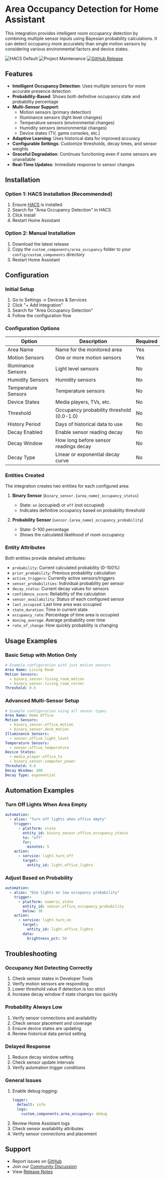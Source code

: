 # Area Occupancy Detection for Home Assistant

This integration provides intelligent room occupancy detection by combining multiple sensor inputs using Bayesian probability calculations. It can detect occupancy more accurately than single motion sensors by considering various environmental factors and device states.

![HACS Default][hacs-shield]
![Project Maintenance][maintenance-shield]
[![GitHub Release][release-shield]][release]

## Features

- **Intelligent Occupancy Detection**: Uses multiple sensors for more accurate presence detection
- **Probability-Based**: Shows both definitive occupancy state and probability percentage
- **Multi-Sensor Support**:
  - Motion sensors (primary detection)
  - Illuminance sensors (light level changes)
  - Temperature sensors (environmental changes)
  - Humidity sensors (environmental changes)
  - Device states (TV, game consoles, etc.)
- **Adaptive Learning**: Uses historical data for improved accuracy
- **Configurable Settings**: Customize thresholds, decay times, and sensor weights
- **Graceful Degradation**: Continues functioning even if some sensors are unavailable
- **Real-Time Updates**: Immediate response to sensor changes

## Installation

### Option 1: HACS Installation (Recommended)

1. Ensure [HACS](https://hacs.xyz/) is installed
2. Search for "Area Occupancy Detection" in HACS
3. Click Install
4. Restart Home Assistant

### Option 2: Manual Installation

1. Download the latest release
2. Copy the `custom_components/area_occupancy` folder to your `config/custom_components` directory
3. Restart Home Assistant

## Configuration

### Initial Setup

1. Go to Settings → Devices & Services
2. Click "+ Add Integration"
3. Search for "Area Occupancy Detection"
4. Follow the configuration flow

### Configuration Options

| Option | Description | Required |
|--------|-------------|----------|
| Area Name | Name for the monitored area | Yes |
| Motion Sensors | One or more motion sensors | Yes |
| Illuminance Sensors | Light level sensors | No |
| Humidity Sensors | Humidity sensors | No |
| Temperature Sensors | Temperature sensors | No |
| Device States | Media players, TVs, etc. | No |
| Threshold | Occupancy probability threshold (0.0-1.0) | No |
| History Period | Days of historical data to use | No |
| Decay Enabled | Enable sensor reading decay | No |
| Decay Window | How long before sensor readings decay | No |
| Decay Type | Linear or exponential decay curve | No |

### Entities Created

The integration creates two entities for each configured area:

1. **Binary Sensor** (`binary_sensor.{area_name}_occupancy_status`)
   - State: `on` (occupied) or `off` (not occupied)
   - Indicates definitive occupancy based on probability threshold

2. **Probability Sensor** (`sensor.{area_name}_occupancy_probability`)
   - State: 0-100 percentage
   - Shows the calculated likelihood of room occupancy

### Entity Attributes

Both entities provide detailed attributes:

- `probability`: Current calculated probability (0-100%)
- `prior_probability`: Previous probability calculation
- `active_triggers`: Currently active sensors/triggers
- `sensor_probabilities`: Individual probability per sensor
- `decay_status`: Current decay values for sensors
- `confidence_score`: Reliability of the calculation
- `sensor_availability`: Status of each configured sensor
- `last_occupied`: Last time area was occupied
- `state_duration`: Time in current state
- `occupancy_rate`: Percentage of time area is occupied
- `moving_average`: Average probability over time
- `rate_of_change`: How quickly probability is changing

## Usage Examples

### Basic Setup with Motion Only

```yaml
# Example configuration with just motion sensors
Area Name: Living Room
Motion Sensors:
  - binary_sensor.living_room_motion
  - binary_sensor.living_room_corner
Threshold: 0.5
```

### Advanced Multi-Sensor Setup

```yaml
# Example configuration using all sensor types
Area Name: Home Office
Motion Sensors:
  - binary_sensor.office_motion
  - binary_sensor.desk_motion
Illuminance Sensors:
  - sensor.office_light_level
Temperature Sensors:
  - sensor.office_temperature
Device States:
  - media_player.office_tv
  - binary_sensor.computer_power
Threshold: 0.6
Decay Window: 300
Decay Type: exponential
```

## Automation Examples

### Turn Off Lights When Area Empty

```yaml
automation:
  - alias: "Turn off lights when office empty"
    trigger:
      - platform: state
        entity_id: binary_sensor.office_occupancy_status
        to: "off"
        for:
          minutes: 5
    action:
      - service: light.turn_off
        target:
          entity_id: light.office_lights
```

### Adjust Based on Probability

```yaml
automation:
  - alias: "Dim lights on low occupancy probability"
    trigger:
      - platform: numeric_state
        entity_id: sensor.office_occupancy_probability
        below: 30
    action:
      - service: light.turn_on
        target:
          entity_id: light.office_lights
        data:
          brightness_pct: 50
```

## Troubleshooting

### Occupancy Not Detecting Correctly

1. Check sensor states in Developer Tools
2. Verify motion sensors are responding
3. Lower threshold value if detection is too strict
4. Increase decay window if state changes too quickly

### Probability Always Low

1. Verify sensor connections and availability
2. Check sensor placement and coverage
3. Ensure device states are updating
4. Review historical data period setting

### Delayed Response

1. Reduce decay window setting
2. Check sensor update intervals
3. Verify automation trigger conditions

### General Issues

1. Enable debug logging:
   ```yaml
   logger:
     default: info
     logs:
       custom_components.area_occupancy: debug
   ```
2. Review Home Assistant logs
3. Check sensor availability attributes
4. Verify sensor connections and placement

## Support

- Report issues on [GitHub][issues]
- Join our [Community Discussion][community]
- View [Release Notes][releases]

[hacs-shield]: https://img.shields.io/badge/HACS-Default-orange.svg
[maintenance-shield]: https://img.shields.io/badge/maintainer-Seb%20Burrell-blue.svg
[release-shield]: https://img.shields.io/github/release/Hankanman/Area-Occupancy-Detection.svg
[release]: https://github.com/Hankanman/Area-Occupancy-Detection/releases
[issues]: https://github.com/Hankanman/Area-Occupancy-Detection/issues
[community]: https://github.com/Hankanman/Area-Occupancy-Detection/discussions
[releases]: https://github.com/Hankanman/Area-Occupancy-Detection/releases
